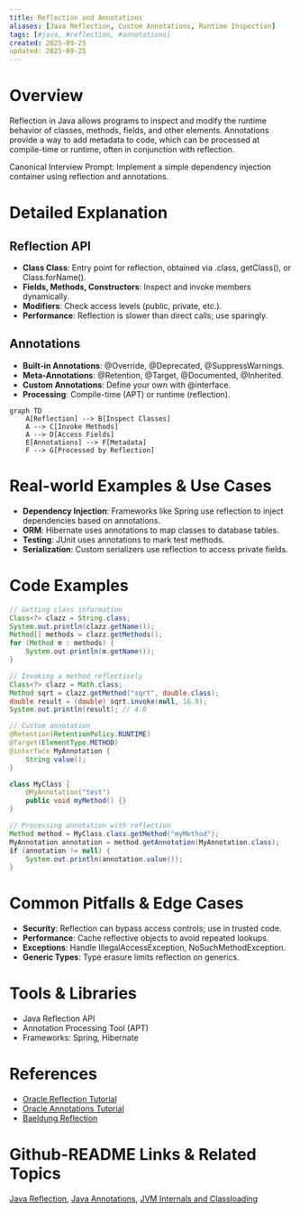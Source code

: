 ```yaml
---
title: Reflection and Annotations
aliases: [Java Reflection, Custom Annotations, Runtime Inspection]
tags: [#java, #reflection, #annotations]
created: 2025-09-25
updated: 2025-09-25
---
```


# Overview

Reflection in Java allows programs to inspect and modify the runtime behavior of classes, methods, fields, and other elements. Annotations provide a way to add metadata to code, which can be processed at compile-time or runtime, often in conjunction with reflection.

Canonical Interview Prompt: Implement a simple dependency injection container using reflection and annotations.

# Detailed Explanation

## Reflection API

- **Class Class**: Entry point for reflection, obtained via .class, getClass(), or Class.forName().
- **Fields, Methods, Constructors**: Inspect and invoke members dynamically.
- **Modifiers**: Check access levels (public, private, etc.).
- **Performance**: Reflection is slower than direct calls; use sparingly.

## Annotations

- **Built-in Annotations**: @Override, @Deprecated, @SuppressWarnings.
- **Meta-Annotations**: @Retention, @Target, @Documented, @Inherited.
- **Custom Annotations**: Define your own with @interface.
- **Processing**: Compile-time (APT) or runtime (reflection).

```mermaid
graph TD
    A[Reflection] --> B[Inspect Classes]
    A --> C[Invoke Methods]
    A --> D[Access Fields]
    E[Annotations] --> F[Metadata]
    F --> G[Processed by Reflection]
```

# Real-world Examples & Use Cases

- **Dependency Injection**: Frameworks like Spring use reflection to inject dependencies based on annotations.
- **ORM**: Hibernate uses annotations to map classes to database tables.
- **Testing**: JUnit uses annotations to mark test methods.
- **Serialization**: Custom serializers use reflection to access private fields.

# Code Examples

```java
// Getting class information
Class<?> clazz = String.class;
System.out.println(clazz.getName());
Method[] methods = clazz.getMethods();
for (Method m : methods) {
    System.out.println(m.getName());
}
```

```java
// Invoking a method reflectively
Class<?> clazz = Math.class;
Method sqrt = clazz.getMethod("sqrt", double.class);
double result = (double) sqrt.invoke(null, 16.0);
System.out.println(result); // 4.0
```

```java
// Custom annotation
@Retention(RetentionPolicy.RUNTIME)
@Target(ElementType.METHOD)
@interface MyAnnotation {
    String value();
}

class MyClass {
    @MyAnnotation("test")
    public void myMethod() {}
}
```

```java
// Processing annotation with reflection
Method method = MyClass.class.getMethod("myMethod");
MyAnnotation annotation = method.getAnnotation(MyAnnotation.class);
if (annotation != null) {
    System.out.println(annotation.value());
}
```

# Common Pitfalls & Edge Cases

- **Security**: Reflection can bypass access controls; use in trusted code.
- **Performance**: Cache reflective objects to avoid repeated lookups.
- **Exceptions**: Handle IllegalAccessException, NoSuchMethodException.
- **Generic Types**: Type erasure limits reflection on generics.

# Tools & Libraries

- Java Reflection API
- Annotation Processing Tool (APT)
- Frameworks: Spring, Hibernate

# References

- [Oracle Reflection Tutorial](https://docs.oracle.com/javase/tutorial/reflect/)
- [Oracle Annotations Tutorial](https://docs.oracle.com/javase/tutorial/java/annotations/)
- [Baeldung Reflection](https://www.baeldung.com/java-reflection)

# Github-README Links & Related Topics

[Java Reflection](java-reflection/README.md), [Java Annotations](java-annotations/README.md), [JVM Internals and Classloading](java/jvm-internals-and-classloading/README.md)